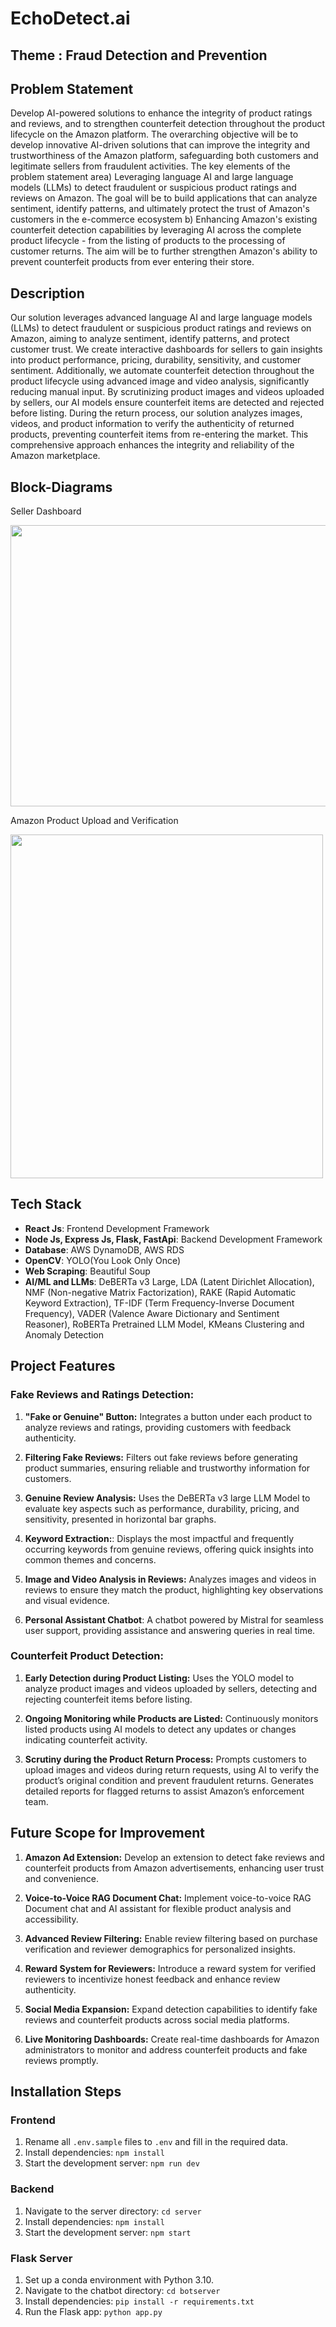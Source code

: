 # EchoDetect.ai

## Theme : Fraud Detection and Prevention
## Problem Statement
Develop AI-powered solutions to enhance the integrity of product ratings and reviews, 
and to strengthen counterfeit detection throughout the product lifecycle on the Amazon platform. The 
overarching objective will be to develop innovative AI-driven solutions that can improve the integrity and 
trustworthiness of the Amazon platform, safeguarding both customers and legitimate sellers from fraudulent 
activities. The key elements of the problem statement area) Leveraging language AI and large language 
models (LLMs) to detect fraudulent or suspicious product ratings and reviews on Amazon. The goal will be to 
build applications that can analyze sentiment, identify patterns, and ultimately protect the trust of Amazon's 
customers in the e-commerce ecosystem b) Enhancing Amazon's existing counterfeit detection capabilities by 
leveraging AI across the complete product lifecycle - from the listing of products to the processing of customer 
returns. The aim will be to further strengthen Amazon's ability to prevent counterfeit products from ever entering 
their store.

## Description
Our solution leverages advanced language AI and large language models (LLMs) to detect fraudulent or suspicious product ratings and reviews on Amazon, aiming to analyze sentiment, identify patterns, and protect customer trust. We create interactive dashboards for sellers to gain insights into product performance, pricing, durability, sensitivity, and customer sentiment. Additionally, we automate counterfeit detection throughout the product lifecycle using advanced image and video analysis, significantly reducing manual input. By scrutinizing product images and videos uploaded by sellers, our AI models ensure counterfeit items are detected and rejected before listing. During the return process, our solution analyzes images, videos, and product information to verify the authenticity of returned products, preventing counterfeit items from re-entering the market. This comprehensive approach enhances the integrity and reliability of the Amazon marketplace.

## Block-Diagrams

Seller Dashboard

<img src="https://github.com/mitali-dxt/EchoDetect.ai/assets/131600078/ccc42686-7dac-4e96-ad8f-a3497b3408c9" width="700" height="450">


Amazon Product Upload and Verification

<img src="https://github.com/mitali-dxt/EchoDetect.ai/assets/131600078/0b3ac674-3b69-4551-ad91-6631010ff19d" width="500" height="550">

## Tech Stack
- **React Js**: Frontend Development Framework
- **Node Js, Express Js, Flask, FastApi**: Backend Development Framework
- **Database**: AWS DynamoDB, AWS RDS
- **OpenCV**: YOLO(You Look Only Once)
- **Web Scraping**: Beautiful Soup
- **AI/ML and LLMs**: DeBERTa v3 Large, LDA (Latent Dirichlet Allocation), NMF (Non-negative Matrix Factorization), RAKE (Rapid Automatic Keyword Extraction), TF-IDF (Term Frequency-Inverse Document Frequency), VADER (Valence Aware Dictionary and Sentiment Reasoner), RoBERTa Pretrained LLM Model, KMeans Clustering and Anomaly Detection

## Project Features

### Fake Reviews and Ratings Detection:

1. **"Fake or Genuine" Button:** Integrates a button under each product to analyze reviews and ratings, providing customers with feedback authenticity.

2. **Filtering Fake Reviews:** Filters out fake reviews before generating product summaries, ensuring reliable and trustworthy information for customers.

3. **Genuine Review Analysis:** Uses the DeBERTa v3 large LLM Model to evaluate key aspects such as performance, durability, pricing, and sensitivity, presented in horizontal bar graphs.

4. **Keyword Extraction:**: Displays the most impactful and frequently occurring keywords from genuine reviews, offering quick insights into common themes and concerns.

5. **Image and Video Analysis in Reviews:** Analyzes images and videos in reviews to ensure they match the product, highlighting key observations and visual evidence.
6.  **Personal Assistant Chatbot**: A chatbot powered by Mistral for seamless user support, providing assistance and answering queries in real time.

### Counterfeit Product Detection:

1. **Early Detection during Product Listing:** Uses the YOLO model to analyze product images and videos uploaded by sellers, detecting and rejecting counterfeit items before listing.

2. **Ongoing Monitoring while Products are Listed:** Continuously monitors listed products using AI models to detect any updates or changes indicating counterfeit activity.

3. **Scrutiny during the Product Return Process:** Prompts customers to upload images and videos during return requests, using AI to verify the product’s original condition and prevent fraudulent returns. Generates detailed reports for flagged returns to assist Amazon’s enforcement team.

## Future Scope for Improvement

1. **Amazon Ad Extension:** Develop an extension to detect fake reviews and counterfeit products from Amazon advertisements, enhancing user trust and convenience.

2. **Voice-to-Voice RAG Document Chat:** Implement voice-to-voice RAG Document chat and AI assistant for flexible product analysis and accessibility.

3. **Advanced Review Filtering:** Enable review filtering based on purchase verification and reviewer demographics for personalized insights.

4. **Reward System for Reviewers:** Introduce a reward system for verified reviewers to incentivize honest feedback and enhance review authenticity.

5. **Social Media Expansion:** Expand detection capabilities to identify fake reviews and counterfeit products across social media platforms.

6. **Live Monitoring Dashboards:** Create real-time dashboards for Amazon administrators to monitor and address counterfeit products and fake reviews promptly.


## Installation Steps

### Frontend
1. Rename all `.env.sample` files to `.env` and fill in the required data.
2. Install dependencies: `npm install`
3. Start the development server: `npm run dev`
 
### Backend
1. Navigate to the server directory: `cd server`
2. Install dependencies: `npm install`
3. Start the development server: `npm start`

### Flask Server
1. Set up a conda environment with Python 3.10.
2. Navigate to the chatbot directory: `cd botserver`
3. Install dependencies: `pip install -r requirements.txt`
4. Run the Flask app: `python app.py`






